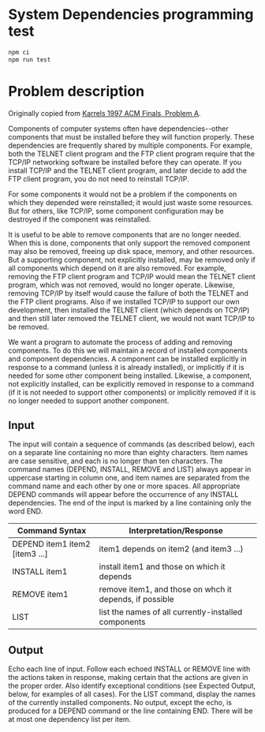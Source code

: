 # System Dependencies programming test

```js
npm ci
npm run test
```

# Problem description

Originally copied from [Karrels 1997 ACM Finals, Problem A](http://www.karrels.org/Ed/ACM/97/prob_a.html).

Components of computer systems often have dependencies--other components that must be installed before they will function properly. These dependencies are frequently shared by multiple components. For example, both the TELNET client program and the FTP client program require that the TCP/IP networking software be installed before they can operate. If you install TCP/IP and the TELNET client program, and later decide to add the FTP client program, you do not need to reinstall TCP/IP.

For some components it would not be a problem if the components on which they depended were reinstalled; it would just waste some resources. But for others, like TCP/IP, some component configuration may be destroyed if the component was reinstalled.

It is useful to be able to remove components that are no longer needed. When this is done, components that only support the removed component may also be removed, freeing up disk space, memory, and other resources. But a supporting component, not explicitly installed, may be removed only if all components which depend on it are also removed. For example, removing the FTP client program and TCP/IP would mean the TELNET client program, which was not removed, would no longer operate. Likewise, removing TCP/IP by itself would cause the failure of both the TELNET and the FTP client programs. Also if we installed TCP/IP to support our own development, then installed the TELNET client (which depends on TCP/IP) and then still later removed the TELNET client, we would not want TCP/IP to be removed.

We want a program to automate the process of adding and removing components. To do this we will maintain a record of installed components and component dependencies. A component can be installed explicitly in response to a command (unless it is already installed), or implicitly if it is needed for some other component being installed. Likewise, a component, not explicitly installed, can be explicitly removed in response to a command (if it is not needed to support other components) or implicitly removed if it is no longer needed to support another component.

## Input

The input will contain a sequence of commands (as described below), each on a separate line containing no more than eighty characters. Item names are case sensitive, and each is no longer than ten characters. The command names (DEPEND, INSTALL, REMOVE and LIST) always appear in uppercase starting in column one, and item names are separated from the command name and each other by one or more spaces. All appropriate DEPEND commands will appear before the occurrence of any INSTALL dependencies. The end of the input is marked by a line containing only the word END.

| Command Syntax | Interpretation/Response |
| --- | --- |
| DEPEND item1 item2 [item3 ...] | item1 depends on item2 (and item3 ...) |
| INSTALL item1	| install item1 and those on which it depends |
| REMOVE item1 | remove item1, and those on whch it depends, if possible |
| LIST | list the names of all currently-installed components |

## Output

Echo each line of input. Follow each echoed INSTALL or REMOVE line with the actions taken in response, making certain that the actions are given in the proper order. Also identify exceptional conditions (see Expected Output, below, for examples of all cases). For the LIST command, display the names of the currently installed components. No output, except the echo, is produced for a DEPEND command or the line containing END. There will be at most one dependency list per item.
